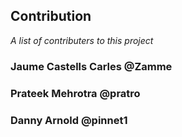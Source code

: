 ## Contribution
_A list of contributers to this project_

### Jaume Castells Carles @Zamme 
### Prateek Mehrotra @pratro
### Danny Arnold @pinnet1
